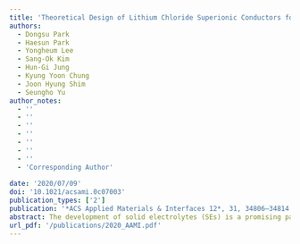 ```yaml
---
title: 'Theoretical Design of Lithium Chloride Superionic Conductors for All-Solid-State High-Voltage Lithium-Ion Batteries'
authors:
  - Dongsu Park
  - Haesun Park
  - Yongheum Lee
  - Sang-Ok Kim
  - Hun-Gi Jung
  - Kyung Yoon Chung
  - Joon Hyung Shim
  - Seungho Yu
author_notes:
  - ''
  - ''
  - ''
  - ''
  - ''
  - ''
  - ''
  - 'Corresponding Author'
  
date: '2020/07/09'
doi: '10.1021/acsami.0c07003'
publication_types: ['2']
publication: '*ACS Applied Materials & Interfaces 12*, 31, 34806–34814'
abstract: The development of solid electrolytes (SEs) is a promising pathway to improve the energy density and safety of conventional Li-ion batteries. Several lithium chloride SEs, Li3MCl6 (M = Y, Er, In, and Sc), have gained popularity due to their high ionic conductivity, wide electrochemical window, and good chemical stability. This study systematically investigated 17 Li3MCl6 SEs to identify novel and promising lithium chloride SEs. Calculation results revealed that 12 Li3MCl6 (M = Bi, Dy, Er, Ho, In, Lu, Sc, Sm, Tb, Tl, Tm, and Y) were stable phase with a wide electrochemical stability window and excellent chemical stability against cathode materials and moisture. Li-ion transport properties were examined using bond valence site energy (BVSE) and ab initio molecular dynamics (AIMD) calculation. Li3MCl6 showed the lower migration energy barrier in monoclinic structures, while orthorhombic and trigonal structures exhibited higher energy barriers due to the sluggish diffusion along the two-dimensional path based on the BVSE model. AIMD results confirmed the slower ion migration along the 2D path, exhibiting lower ionic diffusivity and higher activation energy in orthorhombic and trigonal structures. For the further increase of ionic conductivity in monoclinic structures, Li-ion vacancy was formed by the substitution of M3+ with Zr4+. Zr-substituted phase (Li2.5M0.5Zr0.5Cl6, M = In, Sc) exhibited up to a fourfold increase in ionic conductivity. This finding suggested that the optimization of Li vacancy in the Li3MCl6 SEs could lead to superionic Li3MCl6 SEs.
url_pdf: '/publications/2020_AAMI.pdf'
---
```

